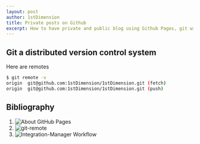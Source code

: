 ```yaml
---
layout: post
author: 1stDimension
title: Private posts on Github
excerpt: How to have private and public blog using Github Pages, git with multiple remotes.
---
```


## Git a distributed version control system

Here are remotes 
```sh
$ git remote -v
origin  git@github.com:1stDimension/1stDimension.git (fetch)
origin  git@github.com:1stDimension/1stDimension.git (push)
```

## Bibliography

1. ![About GitHub Pages](https://docs.github.com/en/github/working-with-github-pages/about-github-pages)
1. ![git-remote](https://git-scm.com/docs/git-remote)
1. ![Integration-Manager Workflow](https://git-scm.com/book/en/v2/Distributed-Git-Distributed-Workflows)